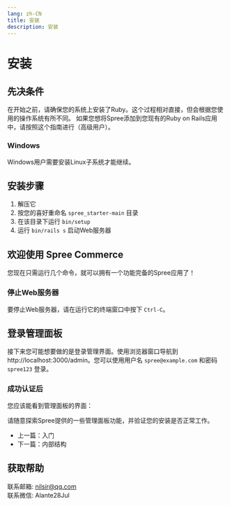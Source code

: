 ```yaml
---
lang: zh-CN
title: 安装
description: 安装
---
```

# 安装

## 先决条件
在开始之前，请确保您的系统上安装了Ruby。这个过程相对直接，但会根据您使用的操作系统有所不同。
如果您想将Spree添加到您现有的Ruby on Rails应用中，请按照这个指南进行（高级用户）。

### Windows
Windows用户需要安装Linux子系统才能继续。

## 安装步骤
1. 解压它
2. 按您的喜好重命名 `spree_starter-main` 目录
3. 在该目录下运行 `bin/setup`
4. 运行 `bin/rails s` 启动Web服务器

## 欢迎使用 Spree Commerce
您现在只需运行几个命令，就可以拥有一个功能完备的Spree应用了！

### 停止Web服务器
要停止Web服务器，请在运行它的终端窗口中按下 `Ctrl-C`。

## 登录管理面板
接下来您可能想要做的是登录管理界面。使用浏览器窗口导航到 http://localhost:3000/admin。您可以使用用户名 `spree@example.com` 和密码 `spree123` 登录。

### 成功认证后
您应该能看到管理面板的界面：

请随意探索Spree提供的一些管理面板功能，并验证您的安装是否正常工作。

- 上一篇：入门
- 下一篇：内部结构

## 获取帮助

联系邮箱: nilsir@qq.com<br>
联系微信: Alante28Jul
